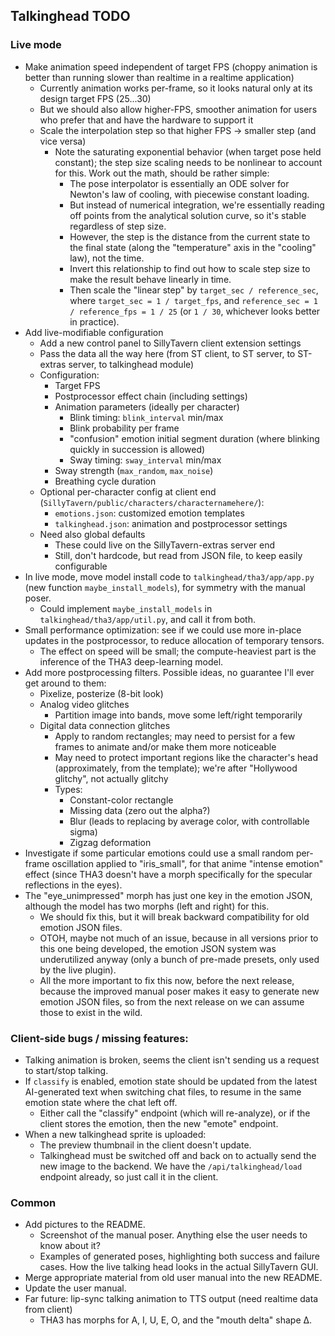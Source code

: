 ## Talkinghead TODO

### Live mode

- Make animation speed independent of target FPS (choppy animation is better than running slower than realtime in a realtime application)
  - Currently animation works per-frame, so it looks natural only at its design target FPS (25...30)
  - But we should also allow higher-FPS, smoother animation for users who prefer that and have the hardware to support it
  - Scale the interpolation step so that higher FPS -> smaller step (and vice versa)
    - Note the saturating exponential behavior (when target pose held constant); the step size scaling needs to be nonlinear to account for this.
      Work out the math, should be rather simple:
      - The pose interpolator is essentially an ODE solver for Newton's law of cooling, with piecewise constant loading.
      - But instead of numerical integration, we're essentially reading off points from the analytical solution curve, so it's stable regardless of step size.
      - However, the step is the distance from the current state to the final state (along the "temperature" axis in the "cooling" law), not the time.
      - Invert this relationship to find out how to scale step size to make the result behave linearly in time.
      - Then scale the "linear step" by `target_sec / reference_sec`, where `target_sec = 1 / target_fps`, and `reference_sec = 1 / reference_fps = 1 / 25`
        (or `1 / 30`, whichever looks better in practice).
- Add live-modifiable configuration
  - Add a new control panel to SillyTavern client extension settings
  - Pass the data all the way here (from ST client, to ST server, to ST-extras server, to talkinghead module)
  - Configuration:
    - Target FPS
    - Postprocessor effect chain (including settings)
    - Animation parameters (ideally per character)
      - Blink timing: `blink_interval` min/max
      - Blink probability per frame
      - "confusion" emotion initial segment duration (where blinking quickly in succession is allowed)
      - Sway timing: `sway_interval` min/max
     - Sway strength (`max_random`, `max_noise`)
      - Breathing cycle duration
  - Optional per-character config at client end (`SillyTavern/public/characters/characternamehere/`):
    - `emotions.json`: customized emotion templates
    - `talkinghead.json`: animation and postprocessor settings
  - Need also global defaults
    - These could live on the SillyTavern-extras server end
    - Still, don't hardcode, but read from JSON file, to keep easily configurable
- In live mode, move model install code to `talkinghead/tha3/app/app.py` (new function `maybe_install_models`), for symmetry with the manual poser.
  - Could implement `maybe_install_models` in `talkinghead/tha3/app/util.py`, and call it from both.
- Small performance optimization: see if we could use more in-place updates in the postprocessor, to reduce allocation of temporary tensors.
  - The effect on speed will be small; the compute-heaviest part is the inference of the THA3 deep-learning model.
- Add more postprocessing filters. Possible ideas, no guarantee I'll ever get around to them:
  - Pixelize, posterize (8-bit look)
  - Analog video glitches
    - Partition image into bands, move some left/right temporarily
  - Digital data connection glitches
    - Apply to random rectangles; may need to persist for a few frames to animate and/or make them more noticeable
    - May need to protect important regions like the character's head (approximately, from the template); we're after "Hollywood glitchy", not actually glitchy
    - Types:
      - Constant-color rectangle
      - Missing data (zero out the alpha?)
      - Blur (leads to replacing by average color, with controllable sigma)
      - Zigzag deformation
- Investigate if some particular emotions could use a small random per-frame oscillation applied to "iris_small",
  for that anime "intense emotion" effect (since THA3 doesn't have a morph specifically for the specular reflections in the eyes).
- The "eye_unimpressed" morph has just one key in the emotion JSON, although the model has two morphs (left and right) for this.
  - We should fix this, but it will break backward compatibility for old emotion JSON files.
  - OTOH, maybe not much of an issue, because in all versions prior to this one being developed, the emotion JSON system
    was underutilized anyway (only a bunch of pre-made presets, only used by the live plugin).
  - All the more important to fix this now, before the next release, because the improved manual poser makes it easy to
    generate new emotion JSON files, so from the next release on we can assume those to exist in the wild.

### Client-side bugs / missing features:

- Talking animation is broken, seems the client isn't sending us a request to start/stop talking.
- If `classify` is enabled, emotion state should be updated from the latest AI-generated text
  when switching chat files, to resume in the same emotion state where the chat left off.
  - Either call the "classify" endpoint (which will re-analyze), or if the client stores the emotion,
    then the new "emote" endpoint.
- When a new talkinghead sprite is uploaded:
  - The preview thumbnail in the client doesn't update.
  - Talkinghead must be switched off and back on to actually send the new image to the backend.
    We have the `/api/talkinghead/load` endpoint already, so just call it in the client.

### Common

- Add pictures to the README.
  - Screenshot of the manual poser. Anything else the user needs to know about it?
  - Examples of generated poses, highlighting both success and failure cases. How the live talking head looks in the actual SillyTavern GUI.
- Merge appropriate material from old user manual into the new README.
- Update the user manual.
- Far future: lip-sync talking animation to TTS output (need realtime data from client)
  - THA3 has morphs for A, I, U, E, O, and the "mouth delta" shape Δ.
